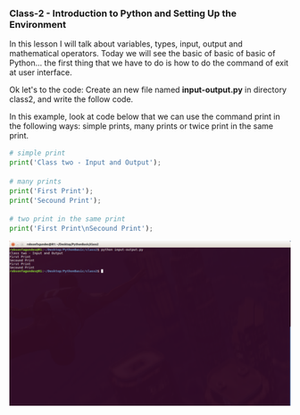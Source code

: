 ### Class-2 - Introduction to Python and Setting Up the Environment

In this lesson I will talk about variables, types, input, output and mathematical operators.
Today we will see the basic of basic of basic of Python... the first thing that we have to do is how to do the command of exit at user interface.

Ok let's to the code:
Create an new file named **input-output.py** in directory class2, and write the follow code.

In this example, look at code below that we can use the command print in the following ways: simple prints, many prints or twice print in the same print.
```python 
# simple print
print('Class two - Input and Output');

# many prints
print('First Print');
print('Secound Print');

# two print in the same print
print('First Print\nSecound Print'); 
```
![/home/robsonfagundes/Desktop/PythonBasic/class2](https://github.com/robsonfagundes/basic-python-course/blob/master/images/class2-a.png "Class two - Input and Output")


